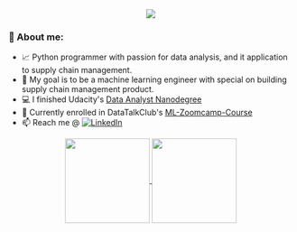 <div align=center>
    <img src ="https://readme-typing-svg.herokuapp.com?font=Architects+Daughter&color=e56b6f&size=30&lines=Hey+there!+I'm+Benjamin+👋">
</div>

### 🎯 About me:


- 📈 Python programmer with passion for data analysis, and it application to supply chain management. 
- 🚩 My goal is to be a machine learning engineer with special on building supply chain management product. 
- 💻 I finished Udacity's [Data Analyst Nanodegree](https://graduation.udacity.com/confirm/LPVKRAW5)
- 🚀 Currently enrolled in DataTalkClub's [ML-Zoomcamp-Course](https://github.com/alexeygrigorev/mlbookcamp-code/tree/master/course-zoomcamp)
- 📫 Reach me @ <a href="https://www.linkedin.com/in/ojo-a-benjamin/"><img src="https://img.shields.io/badge/Linkedin-0077b5?style=flat&logo=linkedin" alt="LinkedIn" /></a>

<div align=center>
    <a href="https://github.com/tharcyla">
        <img height="150em" align="center" src="https://github-readme-stats.vercel.app/api?username=ojoadekunle&show_icons=true&count_private=true&theme=tokyonight"/>
        <img height="150em" align="center" src="https://github-readme-stats.vercel.app/api/top-langs/?username=ojoadekunle&layout=compact&theme=tokyonight"/>
    </a>
</div>
